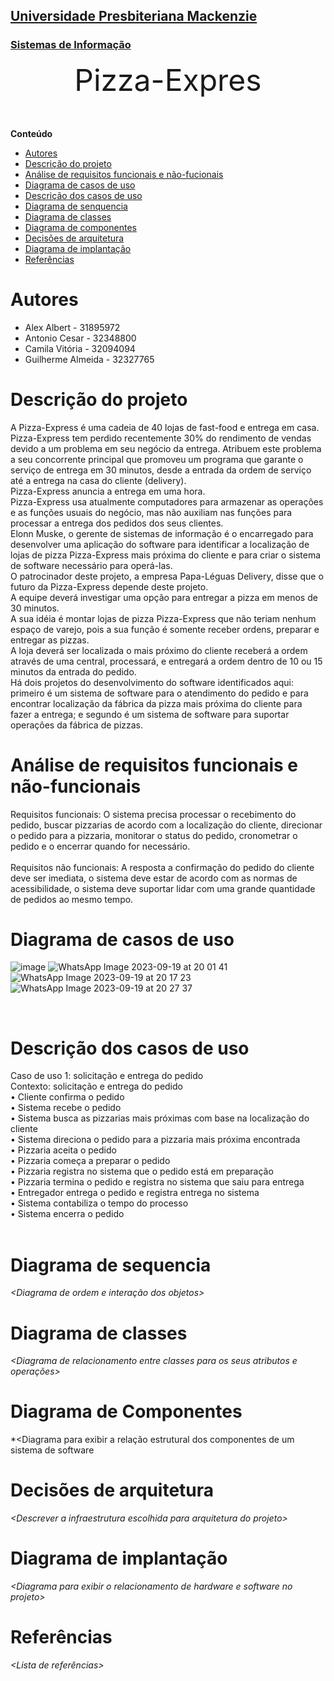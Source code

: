 <h2><a href= "https://www.mackenzie.br">Universidade Presbiteriana Mackenzie</a></h2>
<h3><a href= "https://www.mackenzie.br/graduacao/sao-paulo-higienopolis/sistemas-de-informacao">Sistemas de Informação</a></h3>


<font size="+12"><center>
Pizza-Expres
</center></font>

**Conteúdo**

- [Autores](#nome-alunos)
- [Descrição do projeto](#introdução-do-projeto)
- [Análise de requisitos funcionais e não-fucionais](#descrição-dos-requisitos)
- [Diagrama de casos de uso](#diagrama-de-comportamento-atores)
- [Descrição dos casos de uso](#descrição-das-funcões)
- [Diagrama de senquencia](#diagrama-de-ordem-interações)
- [Diagrama de classes](#diagrama-orientado-objetos)
- [Diagrama de componentes](#diagrama-estrutura-componente)
- [Decisões de arquitetura](#decisões-de-arquitetura)
- [Diagrama de implantação](#diagrama-de-hardware-software)
- [Referências](#referências)


# Autores

* Alex Albert - 31895972
* Antonio Cesar - 32348800
* Camila Vitória - 32094094
* Guilherme Almeida - 32327765


# Descrição do projeto

A Pizza-Express é uma cadeia de 40 lojas de fast-food e entrega em casa. <br>
Pizza-Express tem perdido recentemente 30% do rendimento de vendas devido a um problema em seu negócio da entrega. Atribuem este problema a seu concorrente principal que promoveu um programa que garante o serviço de entrega em 30 minutos, desde a entrada da ordem de serviço até a entrega na casa do cliente (delivery).<br>
Pizza-Express anuncia a entrega em uma hora.<br>
Pizza-Express usa atualmente computadores para armazenar as operações e as funções usuais do negócio, mas não auxiliam nas funções para processar a entrega dos pedidos dos seus clientes.<br>
Elonn Muske, o gerente de sistemas de informação é o encarregado para desenvolver uma aplicação do software para identificar a localização de lojas de pizza Pizza-Express mais próxima do cliente e para criar o sistema de software necessário para operá-las.<br>
O patrocinador deste projeto, a empresa Papa-Léguas Delivery, disse que o futuro da Pizza-Express depende deste projeto.<br>
A equipe deverá investigar uma opção para entregar a pizza em menos de 30 minutos.<br>
A sua idéia é montar lojas de pizza Pizza-Express que não teriam nenhum espaço de varejo, pois a sua função é somente receber ordens, preparar e entregar as pizzas.<br>
A loja deverá ser localizada o mais próximo do cliente receberá a ordem através de uma central, processará, e entregará a ordem dentro de 10 ou 15 minutos da entrada do pedido.<br>
Há dois projetos do desenvolvimento do software identificados aqui:<br>
primeiro é um sistema de software para o atendimento do pedido e para encontrar localização da fábrica da pizza mais próxima do cliente para fazer a entrega; e
segundo é um sistema de software para suportar operações da fábrica de pizzas.<br>

# Análise de requisitos funcionais e não-funcionais
Requisitos funcionais: O sistema precisa processar o recebimento do pedido, buscar pizzarias de acordo com a localização do cliente, direcionar o pedido para a pizzaria, monitorar o status do pedido, cronometrar o pedido e o encerrar quando for necessário. <br>
<br>
Requisitos não funcionais: A resposta a confirmação do pedido do cliente deve ser imediata, o sistema deve estar de acordo com as normas de acessibilidade, o sistema deve suportar lidar com uma grande quantidade de pedidos ao mesmo tempo. 

# Diagrama de casos de uso

![image](https://github.com/camilavrls/UML-Classroom-FCI/assets/86975387/8c2a5f27-ab65-418e-8ad1-4ce602e8312f)
![WhatsApp Image 2023-09-19 at 20 01 41](https://github.com/camilavrls/UML-Classroom-FCI/assets/86975387/519d4213-7d8c-4957-b603-431ebf5cd158)
![WhatsApp Image 2023-09-19 at 20 17 23](https://github.com/camilavrls/UML-Classroom-FCI/assets/86975387/d5052d41-b9a4-4130-884b-668983a61d59)
![WhatsApp Image 2023-09-19 at 20 27 37](https://github.com/camilavrls/UML-Classroom-FCI/assets/86975387/1bde9d12-988a-42f8-88f7-8a47c5c7e215)

<br>


# Descrição dos casos de uso
Caso de uso 1: solicitação e entrega do pedido <br>
Contexto: solicitação e entrega do pedido <br>
•	Cliente confirma o pedido <br>
•	Sistema recebe o pedido <br>
•	Sistema busca as pizzarias mais próximas com base na localização do cliente <br>
•	Sistema direciona o pedido para a pizzaria mais próxima encontrada <br>
•	Pizzaria aceita o pedido <br>
•	Pizzaria começa a preparar o pedido <br>
•	Pizzaria registra no sistema que o pedido está em preparação <br>
•	Pizzaria termina o pedido e registra no sistema que saiu para entrega <br>
•	Entregador entrega o pedido e registra entrega no sistema <br>
•	Sistema contabiliza o tempo do processo <br>
•	Sistema encerra o pedido <br>
<br>

# Diagrama de sequencia

*&lt;Diagrama de ordem e interação dos objetos&gt;*

# Diagrama de classes

*&lt;Diagrama de relacionamento entre classes para os seus atributos e operações&gt;*

# Diagrama de Componentes

*&lt;Diagrama para exibir a relação estrutural dos componentes de um sistema de software

# Decisões de arquitetura

*&lt;Descrever a infraestrutura escolhida para arquitetura do projeto&gt;*

# Diagrama de implantação

*&lt;Diagrama para exibir o relacionamento de hardware e software no projeto&gt;*

# Referências

*&lt;Lista de referências&gt;*
